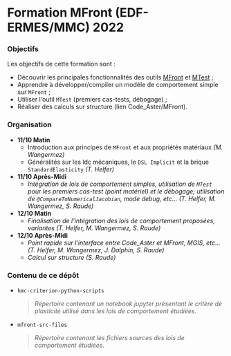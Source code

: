 # Formation MFront (EDF-ERMES/MMC) 2022
### Objectifs 
Les objectifs de cette formation sont :
- Découvrir les principales fonctionnalités des outils [MFront](https://tfel.sourceforge.net/) et [MTest](https://tfel.sourceforge.net/mtest.html) ;
- Apprendre à développer/compiler un modèle de comportement simple sur `MFront` ;
- Utiliser l'outil `MTest` (premiers cas-tests, débogage) ;
- Réaliser des calculs sur structure (lien Code_Aster/MFront).

### Organisation
- __11/10 Matin__
    - Introduction aux principes de `MFront` et aux propriétés matériaux *(M. Wangermez)*
    - Généralités sur les ldc mécaniques, le `DSL Implicit` et la brique `StandardElasticity` *(T. Helfer)*
- __11/10 Après-Midi__
    - *Intégration de lois de comportement simples, utilisation de `MTest` pour les premiers cas-test (point matériel) et le débogage; utilisation de `@CompareToNumericalJacobian`, mode debug, etc... (T. Helfer, M. Wangermez, S. Raude)*
- __12/10 Matin__
    - *Finalisation de l'intégration des lois de comportement proposées, variantes (T. Helfer, M. Wangermez, S. Raude)*
- __12/10 Après-Midi__
    - *Point rapide sur l'interface entre Code_Aster et MFront, MGIS, etc... (T. Helfer, M. Wangermez, J. Dalphin, S. Raude)*
    - *Calcul sur structure (S. Raude)*

### Contenu de ce dépôt
- `hmc-criterion-python-scripts`

    > *Répertoire contenant un notebook jupyter présentant le critère de plasticité utilisé dans les lois de comportement étudiées.*

- `mfront-src-files`

    > *Répertoire contenant les fichiers sources des lois de comportement étudiées.*